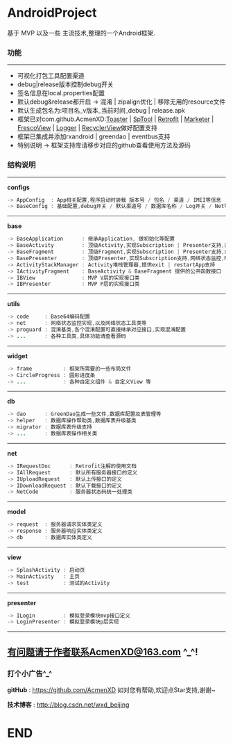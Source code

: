 # AndroidProject

基于 MVP 以及一些 主流技术,整理的一个Android框架.

### 功能
---
- 可视化打包工具配置渠道
- debug|release版本控制debug开关
- 签名信息在local.properties配置
- 默认debug&release都开启 -> 混淆 | zipalign优化 | 移除无用的resource文件
- 默认生成包名为:项目名_v版本_当前时间_debug | release.apk
- 框架已对com.github.AcmenXD:<a href="https://github.com/AcmenXD/Toaster">Toaster</a> | <a href="https://github.com/AcmenXD/SpTool">SpTool</a> | <a href="https://github.com/AcmenXD/Retrofit">Retrofit</a> | <a href="https://github.com/AcmenXD/Marketer">Marketer</a> | <a href="https://github.com/AcmenXD/FrescoView">FrescoView</a> | <a href="https://github.com/AcmenXD/Logger">Logger</a> | <a href="https://github.com/AcmenXD/RecyclerView">RecyclerView</a>做好配置支持
- 框架已集成并添加rxandroid | greendao | eventbus支持
- 特别说明 -> 框架支持库请移步对应的github查看使用方法及源码

### 结构说明
---
**configs**
```java
-> AppConfig  : App相关配置,程序启动时装载 版本号 / 包名 / 渠道 / IMEI等信息
-> BaseConfig : 基础配置,debug开关 / 默认渠道号 / 数据库名称 / Log开关 / Net等诸多初始化配置,都在此类中设置
```
---
**base**
```java
-> BaseApplication      : 继承Application, 做初始化等配置
-> BaseActivity         : 顶级Activity,实现Subscription | Presenter支持,内容 | 加载 | 错误视图,网络状态监控,Net支持,以及销毁等
-> BaseFragment         : 顶级Fragment,实现Subscription | Presenter支持,内容 | 加载 | 错误视图,网络状态监控,Net支持,以及销毁等
-> BasePresenter        : 顶级Presenter,实现Subscription支持,网络状态监控,Net支持,以及销毁等
-> ActivityStackManager : Activity堆栈管理器,提供exit | restartApp支持
-> IActivityFragment    : BaseActivity & BaseFragment 提供的公共函数接口
-> IBView               : MVP V层的实现接口类
-> IBPresenter          : MVP P层的实现接口类
```
---
**utils**
```java
-> code     : Base64编码配置
-> net      : 网络状态监控实现,以及网络状态工具类等
-> proguard : 混淆基类,各个混淆配置可直接继承对应接口,实现混淆配置
-> ...      : 各种工具类,具体功能请查看源码
```
---
**widget**
```java
-> frame          : 框架所需要的一些布局文件
-> CircleProgress : 圆形进度条
-> ...            : 各种自定义组件 & 自定义View 等
```
---
**db**
```java
-> dao      : GreenDao生成一些文件,数据库配置及表管理等
-> helper   : 数据库操作帮助类,数据库表升级基类
-> migrator : 数据库表升级支持
-> ...      : 数据库表操作相关类
```
---
**net**
```java
-> IRequestDoc      : Retrofit注解的使用文档
-> IAllRequest      : 默认所有服务器接口的定义
-> IUploadRequest   : 默认上传接口的定义
-> IDownloadRequest : 默认下载接口的定义
-> NetCode          : 服务器状态码统一处理类
```
---
**model**
```java
-> request  : 服务器请求实体类定义
-> response : 服务器响应实体类定义
-> db       : 数据库实体类定义
```
---
**view**
```java
-> SplashActivity : 启动页
-> MainActivity   : 主页
-> test           : 测试的Activity
```
---
**presenter**
```java
-> ILogin         : 模拟登录模块mvp接口定义
-> LoginPresenter : 模拟登录模块p层实现

```
---
有问题请于作者联系AcmenXD@163.com ^_^!
---
### 打个小广告^_^
**gitHub** : https://github.com/AcmenXD   如对您有帮助,欢迎点Star支持,谢谢~

**技术博客** : http://blog.csdn.net/wxd_beijing
# END